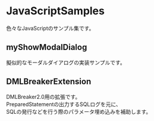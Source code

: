 ﻿JavaScriptSamples
======================
色々なJavaScriptのサンプル集です。  

myShowModalDialog
-----------------
擬似的なモーダルダイアログの実装サンプルです。  

DMLBreakerExtension
-------------------
DMLBreaker2.0用の拡張です。  
PreparedStatementの出力するSQLログを元に、  
SQLの発行などを行う際のパラメータ埋め込みを補助します。  